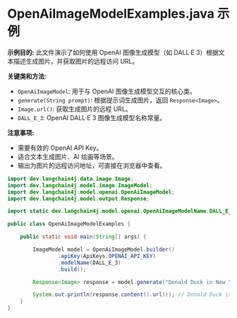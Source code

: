 # OpenAiImageModelExamples.java 示例

**示例目的:**
此文件演示了如何使用 OpenAI 图像生成模型（如 DALL·E 3）根据文本描述生成图片，并获取图片的远程访问 URL。

**关键类和方法:**
- `OpenAiImageModel`: 用于与 OpenAI 图像生成模型交互的核心类。
- `generate(String prompt)`: 根据提示词生成图片，返回 `Response<Image>`。
- `Image.url()`: 获取生成图片的远程 URL。
- `DALL_E_3`: OpenAI DALL·E 3 图像生成模型名称常量。

**注意事项:**
- 需要有效的 OpenAI API Key。
- 适合文本生成图片、AI 绘画等场景。
- 输出为图片的远程访问地址，可直接在浏览器中查看。

```java
import dev.langchain4j.data.image.Image;
import dev.langchain4j.model.image.ImageModel;
import dev.langchain4j.model.openai.OpenAiImageModel;
import dev.langchain4j.model.output.Response;

import static dev.langchain4j.model.openai.OpenAiImageModelName.DALL_E_3;

public class OpenAiImageModelExamples {

    public static void main(String[] args) {

        ImageModel model = OpenAiImageModel.builder()
                .apiKey(ApiKeys.OPENAI_API_KEY)
                .modelName(DALL_E_3)
                .build();

        Response<Image> response = model.generate("Donald Duck in New York, cartoon style");

        System.out.println(response.content().url()); // Donald Duck is here :)
    }
}
